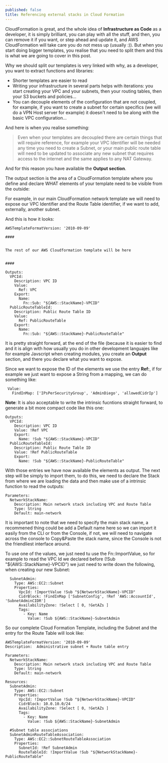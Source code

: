 ```yaml
---
published: false
title: Referencing external stacks in Cloud Formation
---
```


CloudFormation is great, and the whole idea of **Infrastructure as Code** as a developer, it is simply brilliant, you can play with all the stuff, and then, you can remove it if you want, or step ahead and update it, and AWS CloudFormation will take care you do not mess up (usually :)). But when you start doing bigger templates, you realise that you need to split them and this is what we are going to cover in this post. 

Why we should split our templates is very linked with why, as a developer, you want to extract functions and libraries:

- Shorter templates are easier to read
- Writing your infrastructure in several parts helps with iterations: you start creating your VPC and your subnets, then your routing tables, then your S3 buckets and policies...
- You can decouple elements of the configuration that are not coupled, for example, if you want to create a subnet for certain specifics (we will do a VPN Host server for example) it doesn't need to be along with the basic VPC configuration...

And here is when you realise something:

> Even when your templates are decoupled there are certain things that will require reference, for example your VPC Identifier will be needed any time you need to create a Subnet, or your main public route table will need to be updated to associate any new subnet that requires access to the internet and the same applies to any NAT Gateway.

And for this reason you have available the **Output section**.

The output section is the area of a CloudFormation template where you define and declare WHAT elements of your template need to be visible from the outside:

For example, in our main CloudFormation network template we will need to expose our VPC Identifier and the Route Table identifier, if we want to add, externally, another subnet.

And this is how it looks:

```
AWSTemplateFormatVersion: '2010-09-09'

####


The rest of our AWS Cloudformation template will be here


####

Outputs:
  VPCId:
    Description: VPC ID
    Value:
      Ref: VPC
    Export:
      Name:
        Fn::Sub: "${AWS::StackName}-VPCID"
  PublicRouteTableId:
    Description: Public Route Table ID
    Value:
      Ref: PublicRouteTable
    Export:
      Name:
        Fn::Sub: "${AWS::StackName}-PublicRouteTable"
```

It is pretty straight forward, at the end of the file (because it is easier to find and it is align with how usually you do in other development languajes like for example Javscript when creating modules, you create an **Output** section, and there you declare what you want to expose.

Since we want to expose the ID of the elements we use the entry **Ref:**, if for example we just want to expose a String from a mapping, we can do something like:

```
 Value: 
   FindInMap: ['IPsPerSecurityGroup', 'AdminDiego', 'allowedCidrIp']
```

**Note**: It is also acceptable to write the intrinsic fucntions straight forward, to generate a bit more compact code like this one:

```
Outputs:
  VPCId:
    Description: VPC ID
    Value: !Ref VPC
    Export:
      Name: !Sub "${AWS::StackName}-VPCID"
  PublicRouteTableId:
    Description: Public Route Table ID
    Value: !Ref PublicRouteTable
    Export:
      Name: !Sub "${AWS::StackName}-PublicRouteTable"
```

With those entries we have now available the elements as output. The next step will be simply to import them, to do this, we need to declare the Stack from where we are loading the data and then make use of a intrinsic function to read the outputs:

```
Parameters:
  NetworkStackName:
    Description: Main network stack including VPC and Route Table
    Type: String
    Default: main-network
```

It is important to note that we need to specify the main stack name, a recommened thing could be add a Default name here so we can import it easily from the CLI or from the Console, if not, we will need to navigate across the console to Copy&Paste the stack name, since the Console is not the friendliest interface around.

To use one of the values, we just need tu use the Fn::ImportValue, so for example to read the VPC Id we declared before (!Sub "${AWS::StackName}-VPCID") we just need to write down the following, when creating our new Subnet:

```
  SubnetAdmin:
    Type: AWS::EC2::Subnet
    Properties:
      VpcId: !ImportValue !Sub "${NetworkStackName}-VPCID"
      CidrBlock: !FindInMap ['SubnetConfig', !Ref 'AWS::AccountId', 'SubnetAdminCIDR']
      AvailabilityZone: !Select [ 0, !GetAZs ]
      Tags:
        - Key: Name
          Value: !Sub ${AWS::StackName}-SubnetAdmin
```

So our complete Cloud Formation Template, including the Subnet and the entry for the Route Table will look like:

```
AWSTemplateFormatVersion: '2010-09-09'
Description:  Administrative subnet + Route table entry

Parameters:
  NetworkStackName:
    Description: Main network stack including VPC and Route Table
    Type: String
    Default: main-network

Resources:
  SubnetAdmin:
    Type: AWS::EC2::Subnet
    Properties:
      VpcId: !ImportValue !Sub "${NetworkStackName}-VPCID"
      CidrBlock: 10.0.10.0/24
      AvailabilityZone: !Select [ 0, !GetAZs ]
      Tags:
        - Key: Name
          Value: !Sub ${AWS::StackName}-SubnetAdmin

  #Subnet table associations
  SubnetAdminRouteTableAssociation:
    Type: AWS::EC2::SubnetRouteTableAssociation
    Properties:
      SubnetId: !Ref SubnetAdmin
      RouteTableId: !ImportValue !Sub "${NetworkStackName}-PublicRouteTable"
```
